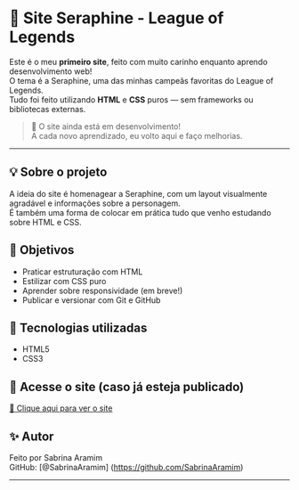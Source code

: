 # 🌸 Site Seraphine - League of Legends

Este é o meu **primeiro site**, feito com muito carinho enquanto aprendo desenvolvimento web!  
O tema é a Seraphine, uma das minhas campeãs favoritas do League of Legends.  
Tudo foi feito utilizando **HTML** e **CSS** puros — sem frameworks ou bibliotecas externas.

> 🚧 O site ainda está em desenvolvimento!  
A cada novo aprendizado, eu volto aqui e faço melhorias.

---

## 💡 Sobre o projeto

A ideia do site é homenagear a Seraphine, com um layout visualmente agradável e informações sobre a personagem.  
É também uma forma de colocar em prática tudo que venho estudando sobre HTML e CSS.

## 🎯 Objetivos

- Praticar estruturação com HTML
- Estilizar com CSS puro
- Aprender sobre responsividade (em breve!)
- Publicar e versionar com Git e GitHub

## 📁 Tecnologias utilizadas

- HTML5
- CSS3

## 🔗 Acesse o site (caso já esteja publicado)

[🔗 Clique aqui para ver o site](https://sabrinaaramim.github.io/seraphine/home/)  

## ✨ Autor

Feito por Sabrina Aramim  
GitHub: [@SabrinaAramim] (https://github.com/SabrinaAramim)

---

